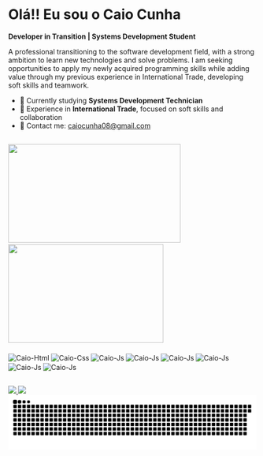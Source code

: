 # Olá!! Eu sou o Caio Cunha

**Developer in Transition | Systems Development Student**

A professional transitioning to the software development field, with a strong ambition to learn new technologies and solve problems. I am seeking opportunities to apply my newly acquired programming skills while adding value through my previous experience in International Trade, developing soft skills and teamwork.

- 🌱 Currently studying **Systems Development Technician**
- 💼 Experience in **International Trade**, focused on soft skills and collaboration
- 📧 Contact me: [caiocunha08@gmail.com](mailto:caiocunha08@gmail.com)

##

<div>
    <img height="200em" width="350em" src="https://github-readme-stats.vercel.app/api?username=caiocunha23&show_icons=true&theme=dracula&count_private=true" />
    <img height="200em" width="315em" src="https://github-readme-stats.vercel.app/api/top-langs/?username=caiocunha23&layout=compact&langs_count=5&theme=dracula" />   
    
</div>

<div style="display: inline_block"><br>
  <img align="center" alt=Caio-Html height="30" width="40" src="https://cdn.jsdelivr.net/gh/devicons/devicon@latest/icons/html5/html5-original.svg" />
  <img align="center" alt=Caio-Css height="30" width="40" src="https://cdn.jsdelivr.net/gh/devicons/devicon@latest/icons/css3/css3-original.svg" />
  <img align="center" alt=Caio-Js height="30" width="40" src="https://cdn.jsdelivr.net/gh/devicons/devicon@latest/icons/javascript/javascript-original.svg" />
  <img align="center" alt=Caio-Js height="30" width="40" src="https://cdn.jsdelivr.net/gh/devicons/devicon@latest/icons/nodejs/nodejs-original-wordmark.svg" />
  <img align="center" alt=Caio-Js height="30" width="40" src="https://cdn.jsdelivr.net/gh/devicons/devicon@latest/icons/react/react-original.svg" />
  <img align="center" alt=Caio-Js height="30" width="40" src="https://cdn.jsdelivr.net/gh/devicons/devicon@latest/icons/csharp/csharp-original.svg" />
  <img align="center" alt=Caio-Js height="30" width="40" src="https://cdn.jsdelivr.net/gh/devicons/devicon@latest/icons/mysql/mysql-original.svg" />
  <img align="center" alt=Caio-Js height="30" width="40" src="https://cdn.jsdelivr.net/gh/devicons/devicon@latest/icons/mongodb/mongodb-original-wordmark.svg" />
</div>

##

<div>
  <a href="https://www.linkedin.com/in/caio-dommarco-05b400180" > <img src="https://img.shields.io/badge/LinkedIn-0077B5?style=for-the-badge&logo=linkedin&logoColor=white" /> </a>
  <a href="mailto:caiocunha08@gmail.com" > <img src="https://img.shields.io/badge/Gmail-D14836?style=for-the-badge&logo=gmail&logoColor=white" /> </a>

<picture>
  <source media="(prefers-color-scheme: dark)" srcset="https://raw.githubusercontent.com/caiocunha23/caiocunha23/output/github-contribution-grid-snake-dark.svg">
  <img alt="github contribution grid snake animation" src="https://raw.githubusercontent.com/caiocunha23/caiocunha23/output/github-contribution-grid-snake.svg">
</picture>
  
</div>
